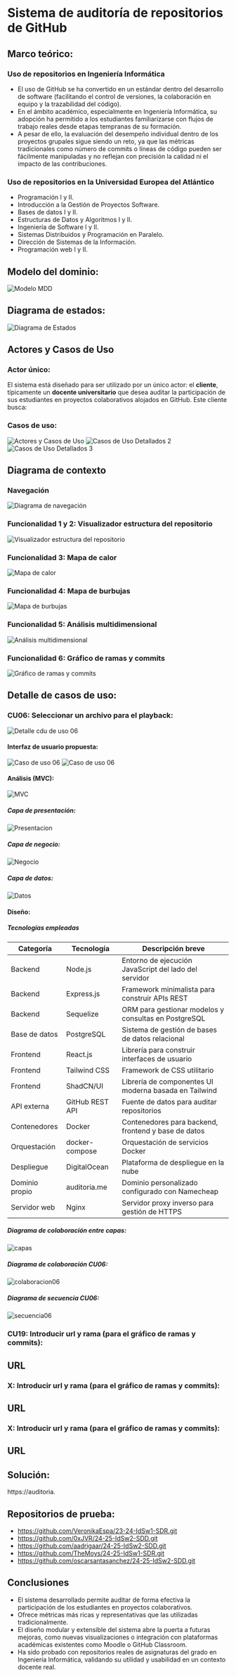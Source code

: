 # Sistema de auditoría de repositorios de GitHub

## Marco teórico: 

### Uso de repositorios en Ingeniería Informática
- El uso de GitHub se ha convertido en un estándar dentro del desarrollo de software (facilitando el control de versiones, la colaboración en equipo y la trazabilidad del código). 
- En el ámbito académico, especialmente en Ingeniería Informática, su adopción ha permitido a los estudiantes familiarizarse con flujos de trabajo reales desde etapas tempranas de su formación. 
- A pesar de ello, la evaluación del desempeño individual dentro de los proyectos grupales sigue siendo un reto, ya que las métricas tradicionales como número de commits o líneas de código pueden ser fácilmente manipuladas y no reflejan con precisión la calidad ni el impacto de las contribuciones.

### Uso de repositorios en la Universidad Europea del Atlántico
- Programación I y II.
- Introducción a la Gestión de Proyectos Software.
- Bases de datos I y II.
- Estructuras de Datos y Algoritmos I y II.
- Ingeniería de Software I y II.
- Sistemas Distribuidos y Programación en Paralelo.
- Dirección de Sistemas de la Información.
- Programación web I y II.


## Modelo del dominio:
![Modelo MDD](./Documentación/img/MDD/MDD.png)


## Diagrama de estados:

![Diagrama de Estados](./Documentación/img/MDD/DiagramaEstados.png)

## Actores y Casos de Uso

### Actor único: 
El sistema está diseñado para ser utilizado por un único actor: el **cliente**, típicamente un **docente universitario** que desea auditar la participación de sus estudiantes en proyectos colaborativos alojados en GitHub. Este cliente busca:

### Casos de uso:

![Actores y Casos de Uso](./Documentación/img/ActoresYCDU/CDU(1).png)
![Casos de Uso Detallados 2](./Documentación/img/ActoresYCDU/CDU(2).png)
![Casos de Uso Detallados 3](./Documentación/img/ActoresYCDU/CDU(3).png)


## Diagrama de contexto

### Navegación
![Diagrama de navegación](./Documentación/img/ActoresYCDU/DiagramasContexto/DiagramaContextoNavegacion.png)

### Funcionalidad 1 y 2: Visualizador estructura del repositorio
![Visualizador estructura del repositorio](./Documentación/img/ActoresYCDU/DiagramasContexto/DiagramaContextoVisualizadorEstructura.png)

### Funcionalidad 3: Mapa de calor
![Mapa de calor](./Documentación/img/ActoresYCDU/DiagramasContexto/DiagramaContextoMapaCalor.png)

### Funcionalidad 4: Mapa de burbujas
![Mapa de burbujas](./Documentación/img/ActoresYCDU/DiagramasContexto/DiagramaContextoMapBurbujas.png)

### Funcionalidad 5: Análisis multidimensional
![Análisis multidimensional](./Documentación/img/ActoresYCDU/DiagramasContexto/DiagramaContextoAnalisisMultidimensional.png)

### Funcionalidad 6: Gráfico de ramas y commits
![Gráfico de ramas y commits](./Documentación/img/ActoresYCDU/DiagramasContexto/DiagramaContextoVisualizadorCommitsRamas.png)

## Detalle de casos de uso:


### CU06: Seleccionar un archivo para el playback:
![Detalle cdu de uso 06 ](./Documentación/img/ActoresYCDU/DetalleCDU/detalleCDU06.png)

#### Interfaz de usuario propuesta:
![Caso de uso 06 ](./Documentación/img/ActoresYCDU/InterfazCDU/interfazCU061.png)
![Caso de uso 06 ](./Documentación/img/ActoresYCDU/InterfazCDU/interfazCU062.png)

#### Análisis (MVC):
![MVC ](./Documentación/img/ActoresYCDU/Analisis/MVC.png)

##### Capa de presentación:
![Presentacion ](./Documentación/img/ActoresYCDU/Analisis/capaPresentacion.png)

##### Capa de negocio:
![Negocio ](./Documentación/img/ActoresYCDU/Analisis/capaNegocio.png)

##### Capa de datos:
![Datos ](./Documentación/img/ActoresYCDU/Analisis/capaDatos.png)

#### Diseño:

##### Tecnologías empleadas

| Categoría         | Tecnología         | Descripción breve                                      |
|-------------------|--------------------|--------------------------------------------------------|
| Backend           | Node.js            | Entorno de ejecución JavaScript del lado del servidor |
| Backend           | Express.js         | Framework minimalista para construir APIs REST        |
| Backend           | Sequelize          | ORM para gestionar modelos y consultas en PostgreSQL  |
| Base de datos     | PostgreSQL         | Sistema de gestión de bases de datos relacional       |
| Frontend          | React.js           | Librería para construir interfaces de usuario         |
| Frontend          | Tailwind CSS       | Framework de CSS utilitario                           |
| Frontend          | ShadCN/UI          | Librería de componentes UI moderna basada en Tailwind |
| API externa       | GitHub REST API    | Fuente de datos para auditar repositorios             |
| Contenedores      | Docker             | Contenedores para backend, frontend y base de datos   |
| Orquestación      | docker-compose     | Orquestación de servicios Docker                      |
| Despliegue        | DigitalOcean       | Plataforma de despliegue en la nube                   |
| Dominio propio    | auditoria.me       | Dominio personalizado configurado con Namecheap       |
| Servidor web      | Nginx              | Servidor proxy inverso para gestión de HTTPS          |

##### Diagrama de colaboración entre capas:
![capas ](./Documentación/img/ActoresYCDU/Diseño/ColaboraciónCapas.png)

##### Diagrama de colaboración CU06:
![colaboracion06 ](./Documentación/img/ActoresYCDU/Diseño/ColaboracionCU06.png)

##### Diagrama de secuencia CU06:
![secuencia06 ](./Documentación/img/ActoresYCDU/Diseño/SecuenciaCU06.png)

### CU19: Introducir url y rama (para el gráfico de ramas y commits):
## URL
### X: Introducir url y rama (para el gráfico de ramas y commits):
## URL
### X: Introducir url y rama (para el gráfico de ramas y commits):
## URL

## Solución: 
https://auditoria.

## Repositorios de prueba:
- https://github.com/VeronikaEspa/23-24-IdSw1-SDR.git
- https://github.com/0xJVR/24-25-IdSw2-SDD.git
- https://github.com/aadrigaar/24-25-IdSw2-SDD.git
- https://github.com/TheMoys/24-25-IdSw1-SDR.git
- https://github.com/oscarsantasanchez/24-25-IdSw2-SDD.git

## Conclusiones

- El sistema desarrollado permite auditar de forma efectiva la participación de los estudiantes en proyectos colaborativos.
- Ofrece métricas más ricas y representativas que las utilizadas tradicionalmente.
- El diseño modular y extensible del sistema abre la puerta a futuras mejoras, como nuevas visualizaciones o integración con plataformas académicas existentes como Moodle o GitHub Classroom.
- Ha sido probado con repositorios reales de asignaturas del grado en Ingeniería Informática, validando su utilidad y usabilidad en un contexto docente real.

